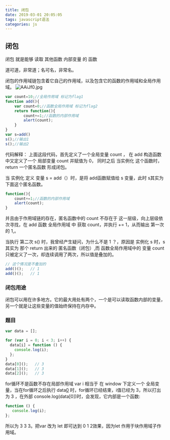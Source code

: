 ```yaml
---
title: 闭包
date: 2019-03-01 20:05:05
tags: javascript语法
categories: js
---
```

## 闭包

闭包 就是能够 读取 其他函数 内部变量 的 函数

道可道，非常道；名可名，非常名。

闭包的作用域链包含着它自己的作用域，以及包含它的函数的作用域和全局作用域。
<img src="https://s2.ax1x.com/2019/03/14/AAi47d.jpg" alt="AAiJf0.jpg" border="0" class="full-image" />
<!--more-->
```javascript
var count=10;//全局作用域 标记为flag1
function add(){
    var count=0;//函数全局作用域 标记为flag2
    return function(){
        count+=1;//函数的内部作用域
        alert(count);
    }
}
var s=add()
s();//输出1
s();//输出2
```
代码解释：
上面这段代码，首先定义了一个全局变量 count ， 在 add 构造函数中又定义了一个 局部变量 count 并赋值为 0， 同时之后 当实例化 这个函数时，return 一个匿名函数 形成闭包。

当 实例化 定义 变量 s = add（）时，是将 add函数赋值给 s 变量，此时 s其实为下面这个匿名函数。
```javascript
function(){
    count+=1;//函数的内部作用域
    alert(count);
}
```
并且由于作用域链的存在，匿名函数中的 count 不存在于 这一层级，向上层级依次寻找，在 add 函数 全局作用域 中 获取 count，并执行 += 1，从而输出 第一次的 1,。

当执行 第二次 s() 时，我曾经产生疑问，为什么不是 1 ？，原因是 实例化 s 时，s其实为 那个 return 出来的 匿名函数（闭包）,而 函数全局作用域中的 变量 count 只被定义了一次，却连续调用了两次，所以值是叠加的。
```javascript
// 这个情况是不叠加的
add()();   // 1
add()();   // 1
```
### 闭包用途

闭包可以用在许多地方。它的最大用处有两个，一个是可以读取函数内部的变量，另一个就是让这些变量的值始终保持在内存中。

### 题目 
```javascript
var data = [];

for (var i = 0; i < 3; i++) {
  data[i] = function () {
    console.log(i);
  };
}
data[0]();   // 3
data[1]();   // 3
data[2]();   // 3
```
for循环不是函数不存在局部作用域 var i 相当于 在 window 下定义一个 全局变量，当在for循环之后执行 data[0]() 时，for循环已经结束，i值已经为 3，所以打出为 3 ，在外部 console.log(data[0])时，会发现，它内部是一个函数: 
```javascript
function () {
   console.log(i);
};
```
所以为 3 3 3。把var 改为 let 即可达到 0 1 2效果，因为let 作用于块作用域子作用域。
